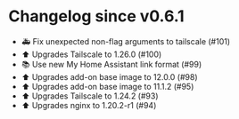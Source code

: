 # Changelog since v0.6.1
- 🚑 Fix unexpected non-flag arguments to tailscale (#101) 
- ⬆️ Upgrades Tailscale to 1.26.0 (#100) 
- 📚 Use new My Home Assistant link format (#99) 
- ⬆️ Upgrades add-on base image to 12.0.0 (#98) 
- ⬆️ Upgrades add-on base image to 11.1.2 (#95) 
- ⬆️ Upgrades Tailscale to 1.24.2 (#93) 
- ⬆️ Upgrades nginx to 1.20.2-r1 (#94) 
